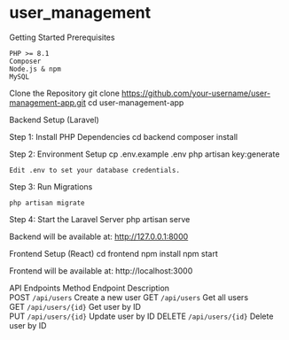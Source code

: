 # user_management
Getting Started
Prerequisites

    PHP >= 8.1
    Composer
    Node.js & npm
    MySQL

Clone the Repository
    git clone https://github.com/your-username/user-management-app.git
    cd user-management-app

Backend Setup (Laravel)

Step 1: Install PHP Dependencies
    cd backend
    composer install

Step 2: Environment Setup
    cp .env.example .env
    php artisan key:generate

    Edit .env to set your database credentials.

Step 3: Run Migrations

    php artisan migrate

Step 4: Start the Laravel Server
    php artisan serve

Backend will be available at: http://127.0.0.1:8000

Frontend Setup (React)
    cd frontend
    npm install
    npm start

Frontend will be available at: http://localhost:3000

API Endpoints
 Method     Endpoint               Description       
 POST       `/api/users`           Create a new user 
 GET        `/api/users`           Get all users     
 GET        `/api/users/{id}`      Get user by ID    
 PUT        `/api/users/{id}`      Update user by ID 
 DELETE     `/api/users/{id}`      Delete user by ID 

 








